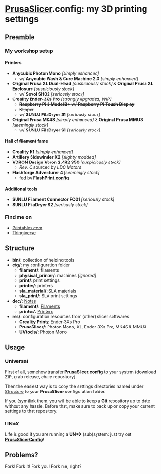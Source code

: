 # [PrusaSlicer](https://github.com/prusa3d/PrusaSlicer).config: my 3D printing settings

## Preamble

### My workshop setup

#### Printers

- **Anycubic Photon Mono** *[simply enhanced]*
    - w/ **Anycubic Wash & Cure Machine 2.0** *[simply enhanced]*
- **Original Prusa XL Dual-Head** *[suspiciously stock]* & **Original Prusa XL Enclosure** *[suspiciously stock]*
    - w/ **Sovol SH02** *[seriously stock]*
- **Creality Ender-3Xs Pro** *[strongly upgraded, WIP]*
    - ~~**Raspberry Pi 3 Model B+** w/ **Raspberry Pi Touch Display**~~
    - ~~Klipper~~
    - w/ **SUNLU FilaDryer S1** *[seriously stock]*
- **Original Prusa MK4S** *[simply enhanced]* & **Original Prusa MMU3** *[seemingly stock]*
    - w/ **SUNLU FilaDryer S1** *[seriously stock]*

#### Hall of ~~filament~~ fame

- **Creality K1** *[simply enhanced]*
- **Artillery Sidewinder X2** *[slighty modded]*
- **VORON Design Voron 2.4R2 350** *[suspiciously stock]*
    - *Rev. C* sourced by *LDO Motors*
- **Flashforge Adventurer 4** *[seemingly stock]*
    - fed by **FlashPrint[.config](https://github.com/R2-G2/FlashPrint.config)**

#### Additional tools

- **SUNLU Filament Connector FC01** *[seriously stock]*
- **SUNLU FilaDryer S2** *[seriously stock]*

### Find me on

- [Printables.com](https://www.printables.com/@R2G2de)
- [Thingiverse](https://www.thingiverse.com/r2g2de)

## Structure

- **bin/**: collection of helping tools
- **cfg/**: my configuration folder
    - **filament/**: filaments
    - **physical_printer/**: machines *[ignored]*
    - **print/**: print settings
    - **printer/**: printers
    - **sla_material/**: SLA materials
    - **sla_print/**: SLA print settings
- **doc/**: [Notes](./doc/README.md)
    - **filament/**: [Filaments](./doc/filament/README.md)
    - **printer/**: [Printers](./doc/printer/README.md)
- **res/**: configuration resources from (other) slicer softwares
    - **Creality Print/**: Ender-3Xs Pro
    - **PrusaSlicer/**: Photon Mono, XL, Ender-3Xs Pro, MK4S & MMU3
    - **UVtools/**: Photon Mono

## Usage

### Universal

First of all, somehow transfer **PrusaSlicer.config** to your system (download ZIP, grab release, *clone* repository).

Then the easiest way is to copy the settings directories named under [Structure](#structure) to your **PrusaSlicer**
configuration folder.

If you (sym)link them, you will be able to keep a **Git** repository up to date without any hassle. Before that, make
sure to back up or copy your current settings to that repository.

### UN*X

Life is good if you are running a **UN\*X** (sub)system: just try out
**[PrusaSlicerConfig](https://github.com/R2-G2/PrusaSlicerConfig)**!

## Problems?

Fork! Fork it! Fork you! Fork me, right?
